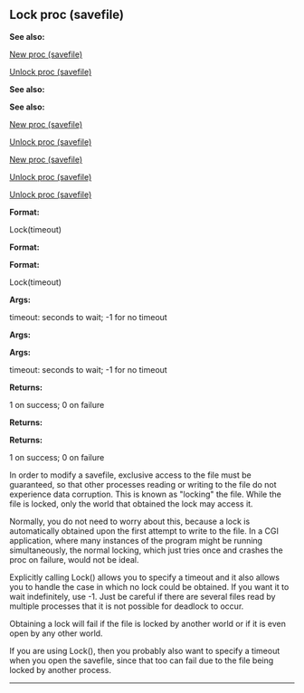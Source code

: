 

 Lock proc (savefile)
----------------------




**See also:** 


[New proc (savefile)](#/savefile/proc/New) 

[Unlock proc (savefile)](#/savefile/proc/Unlock) 




**See also:** 

**See also:**

[New proc (savefile)](#/savefile/proc/New) 

[Unlock proc (savefile)](#/savefile/proc/Unlock) 


[New proc (savefile)](#/savefile/proc/New)

[Unlock proc (savefile)](#/savefile/proc/Unlock) 

[Unlock proc (savefile)](#/savefile/proc/Unlock)


**Format:** 


 Lock(timeout)
 


**Format:** 

**Format:**

 Lock(timeout)



**Args:** 


 timeout: seconds to wait; -1 for no timeout
 


**Args:** 

**Args:**

 timeout: seconds to wait; -1 for no timeout



**Returns:** 


 1 on success; 0 on failure
 


**Returns:** 

**Returns:**

 1 on success; 0 on failure


 In order to modify a savefile, exclusive access to the file must be
guaranteed, so that other processes reading or writing to the file do not
experience data corruption. This is known as "locking" the file. While the
file is locked, only the world that obtained the lock may access it.




 Normally, you do not need to worry about this, because a lock is
automatically obtained upon the first attempt to write to the file. In a CGI
application, where many instances of the program might be running
simultaneously, the normal locking, which just tries once and crashes the proc
on failure, would not be ideal.




 Explicitly calling Lock() allows you to specify a timeout and it also
allows you to handle the case in which no lock could be obtained. If you want
it to wait indefinitely, use -1. Just be careful if there are several files
read by multiple processes that it is not possible for deadlock to occur.




 Obtaining a lock will fail if the file is locked by another world or if
it is even open by any other world.




 If you are using Lock(), then you probably also want to specify a timeout
when you open the savefile, since that too can fail due to the file being
locked by another process.





---


